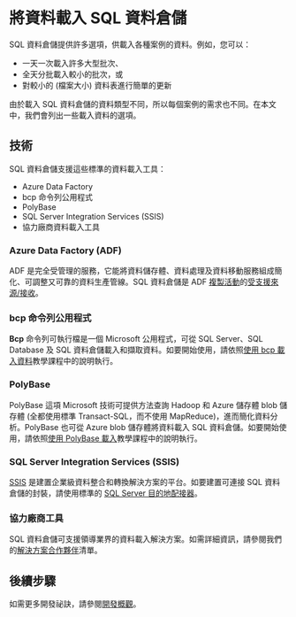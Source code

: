<properties
   pageTitle="將資料載入 SQL 資料倉儲 | Microsoft Azure"
   description="了解 SQL 資料倉儲的常見資料載入情況"
   services="sql-data-warehouse"
   documentationCenter="NA"
   authors="TwoUnder"
   manager="barbkess"
   editor=""/>

<tags
   ms.service="sql-data-warehouse"
   ms.devlang="NA"
   ms.topic="article"
   ms.tgt_pltfrm="NA"
   ms.workload="data-services"
   ms.date="06/21/2015"
   ms.author="mausher;barbkess"/>

# 將資料載入 SQL 資料倉儲
SQL 資料倉儲提供許多選項，供載入各種案例的資料。例如，您可以：

- 一天一次載入許多大型批次、
- 全天分批載入較小的批次，或
- 對較小的 (檔案大小) 資料表進行簡單的更新

由於載入 SQL 資料倉儲的資料類型不同，所以每個案例的需求也不同。在本文中，我們會列出一些載入資料的選項。

## 技術
SQL 資料倉儲支援這些標準的資料載入工具：

- Azure Data Factory
- bcp 命令列公用程式
- PolyBase
- SQL Server Integration Services (SSIS)
- 協力廠商資料載入工具

### Azure Data Factory (ADF)
ADF 是完全受管理的服務，它能將資料儲存體、資料處理及資料移動服務組成簡化、可調整又可靠的資料生產管線。SQL 資料倉儲是 ADF [複製活動][]的[受支援來源/接收][]。

### bcp 命令列公用程式
**Bcp** 命令列可執行檔是一個 Microsoft 公用程式，可從 SQL Server、SQL Database 及 SQL 資料倉儲載入和擷取資料。如要開始使用，請依照[使用 bcp 載入資料][]教學課程中的說明執行。

### PolyBase
PolyBase 這項 Microsoft 技術可提供方法查詢 Hadoop 和 Azure 儲存體 blob 儲存體 (全都使用標準 Transact-SQL，而不使用 MapReduce)，進而簡化資料分析。PolyBase 也可從 Azure blob 儲存體將資料載入 SQL 資料倉儲。如要開始使用，請依照[使用 PolyBase 載入][]教學課程中的說明執行。

### SQL Server Integration Services (SSIS)
[SSIS][] 是建置企業級資料整合和轉換解決方案的平台。如要建置可連接 SQL 資料倉儲的封裝，請使用標準的 [SQL Server 目的地配接器][]。

### 協力廠商工具
SQL 資料倉儲可支援領導業界的資料載入解決方案。如需詳細資訊，請參閱我們的[解決方案合作夥伴][]清單。

## 後續步驟
如需更多開發祕訣，請參閱[開發概觀][]。

<!--Image references-->

<!--Article references-->
[使用 bcp 載入資料]: sql-data-warehouse-load-with-bcp.md
[使用 PolyBase 載入]: sql-data-warehouse-load-with-polybase.md
[解決方案合作夥伴]: sql-data-warehouse-solution-partners.md
[開發概觀]: sql-data-warehouse-overview-develop.md

<!--MSDN references-->
[受支援來源/接收]: https://msdn.microsoft.com/library/dn894007.aspx
[複製活動]: https://msdn.microsoft.com/library/dn835035.aspx
[SQL Server 目的地配接器]: https://msdn.microsoft.com/library/ms141095.aspx
[SSIS]: https://msdn.microsoft.com/library/ms141026.aspx


<!--Other Web references-->

<!---HONumber=July15_HO1-->